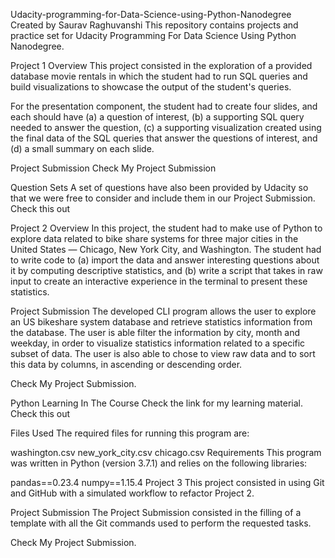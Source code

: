 Udacity-programming-for-Data-Science-using-Python-Nanodegree
Created by Saurav Raghuvanshi
This repository contains projects and practice set for Udacity Programming For Data Science Using Python Nanodegree.

Project 1
Overview
This project consisted in the exploration of a provided database movie rentals in which the student had to run SQL queries and build visualizations to showcase the output of the student's queries.

For the presentation component, the student had to create four slides, and each should have (a) a question of interest, (b) a supporting SQL query needed to answer the question, (c) a supporting visualization created using the final data of the SQL queries that answer the questions of interest, and (d) a small summary on each slide.

Project Submission
Check My Project Submission

Question Sets
A set of questions have also been provided by Udacity so that we were free to consider and include them in our Project Submission. Check this out

Project 2
Overview
In this project, the student had to make use of Python to explore data related to bike share systems for three major cities in the United States — Chicago, New York City, and Washington. The student had to write code to (a) import the data and answer interesting questions about it by computing descriptive statistics, and (b) write a script that takes in raw input to create an interactive experience in the terminal to present these statistics.

Project Submission
The developed CLI program allows the user to explore an US bikeshare system database and retrieve statistics information from the database. The user is able filter the information by city, month and weekday, in order to visualize statistics information related to a specific subset of data. The user is also able to chose to view raw data and to sort this data by columns, in ascending or descending order.

Check My Project Submission.

Python Learning In The Course
Check the link for my learning material. Check this out

Files Used
The required files for running this program are:

washington.csv
new_york_city.csv
chicago.csv
Requirements
This program was written in Python (version 3.7.1) and relies on the following libraries:

pandas==0.23.4
numpy==1.15.4
Project 3
This project consisted in using Git and GitHub with a simulated workflow to refactor Project 2.

Project Submission
The Project Submission consisted in the filling of a template with all the Git commands used to perform the requested tasks.

Check My Project Submission.
